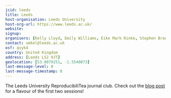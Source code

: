 ```yaml
---
jcid: leeds
title: Leeds
host-organisation: Leeds University
host-org-url: https://www.leeds.ac.uk/
website:
signup:
organisers: [Kelly Lloyd, Emily Williams, Eike Mark Rinke, Stephen Bradley, Nour Halabi]
contact: umkel@leeds.ac.uk
osf: qvyk4
country: United Kingdom
address: [Leeds LS2 9JT]
geolocation: [53.8079251, -1.5540873]
last-message-level: 0
last-message-timestamp: 0
---
```


The Leeds University ReproducibiliTea journal club. Check out the [blog post](https://leedsunilibrary.wordpress.com/2019/08/23/reproducibilitea-at-leeds/) for a flavour of the first two sessions!
